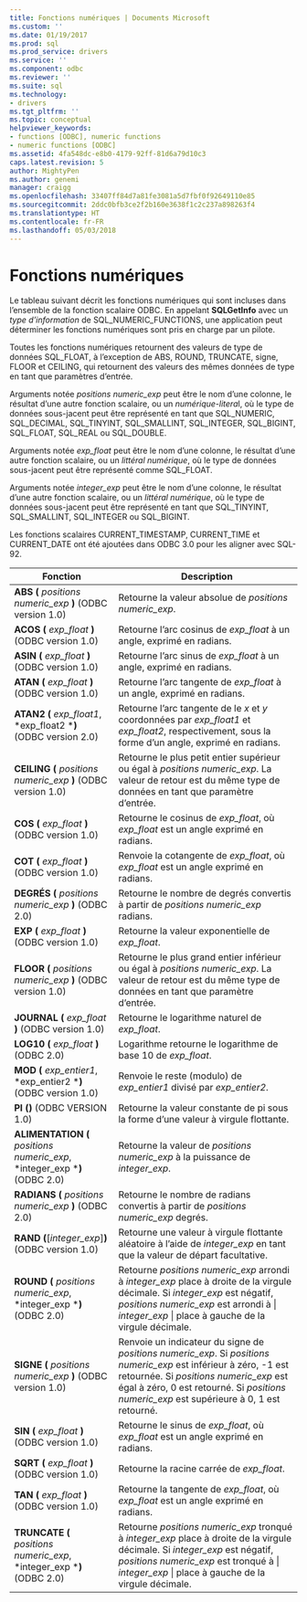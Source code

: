 ```yaml
---
title: Fonctions numériques | Documents Microsoft
ms.custom: ''
ms.date: 01/19/2017
ms.prod: sql
ms.prod_service: drivers
ms.service: ''
ms.component: odbc
ms.reviewer: ''
ms.suite: sql
ms.technology:
- drivers
ms.tgt_pltfrm: ''
ms.topic: conceptual
helpviewer_keywords:
- functions [ODBC], numeric functions
- numeric functions [ODBC]
ms.assetid: 4fa548dc-e8b0-4179-92ff-81d6a79d10c3
caps.latest.revision: 5
author: MightyPen
ms.author: genemi
manager: craigg
ms.openlocfilehash: 33407ff84d7a81fe3081a5d7fbf0f92649110e85
ms.sourcegitcommit: 2ddc0bfb3ce2f2b160e3638f1c2c237a898263f4
ms.translationtype: HT
ms.contentlocale: fr-FR
ms.lasthandoff: 05/03/2018
---
```

# <a name="numeric-functions"></a>Fonctions numériques
Le tableau suivant décrit les fonctions numériques qui sont incluses dans l’ensemble de la fonction scalaire ODBC. En appelant **SQLGetInfo** avec un *type d’information* de SQL_NUMERIC_FUNCTIONS, une application peut déterminer les fonctions numériques sont pris en charge par un pilote.  
  
 Toutes les fonctions numériques retournent des valeurs de type de données SQL_FLOAT, à l’exception de ABS, ROUND, TRUNCATE, signe, FLOOR et CEILING, qui retournent des valeurs des mêmes données de type en tant que paramètres d’entrée.  
  
 Arguments notée *positions numeric_exp* peut être le nom d’une colonne, le résultat d’une autre fonction scalaire, ou un *numérique-litera*l, où le type de données sous-jacent peut être représenté en tant que SQL_NUMERIC, SQL_DECIMAL, SQL_TINYINT, SQL_SMALLINT, SQL_INTEGER, SQL_BIGINT, SQL_FLOAT, SQL_REAL ou SQL_DOUBLE.  
  
 Arguments notée *exp_float* peut être le nom d’une colonne, le résultat d’une autre fonction scalaire, ou un *littéral numérique*, où le type de données sous-jacent peut être représenté comme SQL_FLOAT.  
  
 Arguments notée *integer_exp* peut être le nom d’une colonne, le résultat d’une autre fonction scalaire, ou un *littéral numérique*, où le type de données sous-jacent peut être représenté en tant que SQL_TINYINT, SQL_SMALLINT, SQL_INTEGER ou SQL_BIGINT.  
  
 Les fonctions scalaires CURRENT_TIMESTAMP, CURRENT_TIME et CURRENT_DATE ont été ajoutées dans ODBC 3.0 pour les aligner avec SQL-92.  
  
|Fonction| Description|  
|--------------|-----------------|  
|**ABS (** *positions numeric_exp* **)** (ODBC version 1.0)|Retourne la valeur absolue de *positions numeric_exp*.|  
|**ACOS (** *exp_float* **)** (ODBC version 1.0)|Retourne l’arc cosinus de *exp_float* à un angle, exprimé en radians.|  
|**ASIN (** *exp_float* **)** (ODBC version 1.0)|Retourne l’arc sinus de *exp_float* à un angle, exprimé en radians.|  
|**ATAN (** *exp_float* **)** (ODBC version 1.0)|Retourne l’arc tangente de *exp_float* à un angle, exprimé en radians.|  
|**ATAN2 (** *exp_float1*, *exp_float2 ***)** (ODBC version 2.0)|Retourne l’arc tangente de le *x* et *y* coordonnées par *exp_float1* et *exp_float2*, respectivement, sous la forme d’un angle, exprimé en radians.|  
|**CEILING (** *positions numeric_exp* **)** (ODBC version 1.0)|Retourne le plus petit entier supérieur ou égal à *positions numeric_exp*. La valeur de retour est du même type de données en tant que paramètre d’entrée.|  
|**COS (** *exp_float* **)** (ODBC version 1.0)|Retourne le cosinus de *exp_float*, où *exp_float* est un angle exprimé en radians.|  
|**COT (** *exp_float* **)** (ODBC version 1.0)|Renvoie la cotangente de *exp_float*, où *exp_float* est un angle exprimé en radians.|  
|**DEGRÉS (** *positions numeric_exp* **)** (ODBC 2.0)|Retourne le nombre de degrés convertis à partir de *positions numeric_exp* radians.|  
|**EXP (** *exp_float* **)** (ODBC version 1.0)|Retourne la valeur exponentielle de *exp_float*.|  
|**FLOOR (** *positions numeric_exp* **)** (ODBC version 1.0)|Retourne le plus grand entier inférieur ou égal à *positions numeric_exp*. La valeur de retour est du même type de données en tant que paramètre d’entrée.|  
|**JOURNAL (** *exp_float* **)** (ODBC version 1.0)|Retourne le logarithme naturel de *exp_float*.|  
|**LOG10 (** *exp_float* **)** (ODBC 2.0)|Logarithme retourne le logarithme de base 10 de *exp_float*.|  
|**MOD (** *exp_entier1*, *exp_entier2 ***)** (ODBC version 1.0)|Renvoie le reste (modulo) de *exp_entier1* divisé par *exp_entier2*.|  
|**PI ()** (ODBC VERSION 1.0)|Retourne la valeur constante de pi sous la forme d’une valeur à virgule flottante.|  
|**ALIMENTATION (** *positions numeric_exp*, *integer_exp ***)** (ODBC 2.0)|Retourne la valeur de *positions numeric_exp* à la puissance de *integer_exp*.|  
|**RADIANS (** *positions numeric_exp* **)** (ODBC 2.0)|Retourne le nombre de radians convertis à partir de *positions numeric_exp* degrés.|  
|**RAND (**[*integer_exp*]**)** (ODBC version 1.0)|Retourne une valeur à virgule flottante aléatoire à l’aide de *integer_exp* en tant que la valeur de départ facultative.|  
|**ROUND (** *positions numeric_exp*, *integer_exp ***)** (ODBC 2.0)|Retourne *positions numeric_exp* arrondi à *integer_exp* place à droite de la virgule décimale. Si *integer_exp* est négatif, *positions numeric_exp* est arrondi à &#124; *integer_exp* &#124; place à gauche de la virgule décimale.|  
|**SIGNE (** *positions numeric_exp* **)** (ODBC version 1.0)|Renvoie un indicateur du signe de *positions numeric_exp*. Si *positions numeric_exp* est inférieur à zéro, -1 est retournée. Si *positions numeric_exp* est égal à zéro, 0 est retourné. Si *positions numeric_exp* est supérieure à 0, 1 est retourné.|  
|**SIN (** *exp_float* **)** (ODBC version 1.0)|Retourne le sinus de *exp_float*, où *exp_float* est un angle exprimé en radians.|  
|**SQRT (** *exp_float* **)** (ODBC version 1.0)|Retourne la racine carrée de *exp_float*.|  
|**TAN (** *exp_float* **)** (ODBC version 1.0)|Retourne la tangente de *exp_float*, où *exp_float* est un angle exprimé en radians.|  
|**TRUNCATE (** *positions numeric_exp*, *integer_exp ***)** (ODBC 2.0)|Retourne *positions numeric_exp* tronqué à *integer_exp* place à droite de la virgule décimale. Si *integer_exp* est négatif, *positions numeric_exp* est tronqué à &#124; *integer_exp* &#124; place à gauche de la virgule décimale.|
